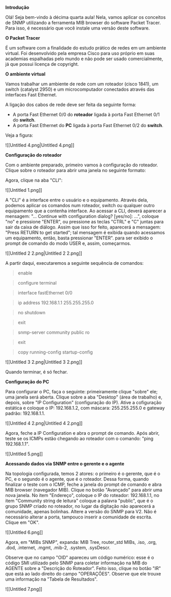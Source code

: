 **Introdução**

Olá! Seja bem-vindo à décima quarta aula! Nela, vamos aplicar os conceitos de SNMP utilizando a ferramenta MIB browser do software Packet Tracer. Para isso, é necessário que você instale uma versão deste software.

**O Packet Tracer**

É um software com a finalidade do estudo prático de redes em um ambiente virtual. Foi desenvolvido pela empresa Cisco para uso próprio em suas academias espalhadas pelo mundo e não pode ser usado comercialmente, já que possui licença de copyright.

**O ambiente virtual**

Vamos trabalhar um ambiente de rede com um roteador (cisco 1841), um switch (catalyst 2950) e um microcomputador conectados através das interfaces Fast Ethernet.

A ligação dos cabos de rede deve ser feita da seguinte forma:

- A porta Fast Ethernet 0/0 do **roteador** ligada à porta Fast Ethernet 0/1 do **switch**.
- A porta Fast Ethernet do **PC** ligada à porta Fast Ethernet 0/2 do **switch**.

Veja a figura:

![[Untitled 4.png|Untitled 4.png]]

**Configuração do roteador**

Com o ambiente preparado, primeiro vamos à configuração do roteador. Clique sobre o roteador para abrir uma janela no seguinte formato:

Agora, clique na aba "CLI":

![[Untitled 1.png]]

A "CLI" é a interface entre o usuário e o equipamento. Através dela, podemos aplicar os comandos num roteador, switch ou qualquer outro equipamento que a contenha interface. Ao acessar a CLI, deverá aparecer a mensagem: "... Continue with configuration dialog? [yes/no]: ...", coloque "no" e pressione "ENTER", ou pressione as teclas "CTRL" e "C" juntas para sair da caixa de diálogo. Assim que isso for feito, aparecerá a mensagem: "Press RETURN to get started"; tal mensagem é exibida quando acessamos um equipamento, então, basta pressionar "ENTER". para ser exibido o prompt de comando do modo USER e, assim, começarmos.

![[Untitled 2 2.png|Untitled 2 2.png]]

  

A partir daqui, executaremos a seguinte sequência de comandos:

> enable

> configure terminal

> interface fastEthernet 0/0

> ip address 192.168.1.1 255.255.255.0

> no shutdown

> exit

> snmp-server community public ro

> exit

> copy running-config startup-config

![[Untitled 3 2.png|Untitled 3 2.png]]

Quando terminar, é só fechar.

**Configuração do PC**

Para configurar o PC, faça o seguinte: primeiramente clique "sobre" ele; uma janela será aberta. Clique sobre a aba "Desktop" (área de trabalho) e, depois, sobre "IP Configuration" (configuração do IP). Ative a cofiguração estática e coloque o IP: 192.168.1.2, com máscara: 255.255.255.0 e gateway padrão: 192.168.1.1.

![[Untitled 4 2.png|Untitled 4 2.png]]

Agora, feche a IP Configuration e abra o prompt de comando. Após abrir, teste se os ICMPs estão chegando ao roteador com o comando: "ping 192.168.1.1".

![[Untitled 5.png]]

**Acessando dados via SNMP entre o gerente e o agente**

Na topologia configurada, temos 2 atores: o primeiro é o gerente, que é o PC, e o segundo é o agente, que é o roteador. Dessa forma, quando finalizar o teste com o ICMP, feche a janela do prompt de comando e abra MIB browser (navegador MIB). Clique no botão "Avançado" para abrir uma nova janela. No item "Endereço", coloque o IP do roteador: 192.168.1.1, no item "Community string de leitura" coloque a palavra "public", que é o grupo SNMP criado no roteador, no lugar da digitação não aparecerá a comunidade, apenas bolinhas. Altere a versão do SNMP para V2. Não é necessário alterar a porta, tampouco inserir a comunidade de escrita. Clique em "OK".

![[Untitled 6.png]]

Agora, em "MIBs SNMP", expanda: MIB Tree, router_std MIBs, .iso, .org, .dod, .internet, .mgmt, .mib-2, .system, .sysDescr.

Observe que no campo "OID" apareceu um código numérico: esse é o código SMI utilizado pelo SNMP para coletar informação na MIB do AGENTE sobre a "Descrição do Roteador". Feito isso, clique no botão "IR" que está ao lado direito do campo "OPERAÇÕES". Observe que ele trouxe uma informação na "Tabela de Resultados".

![[Untitled 7.png]]